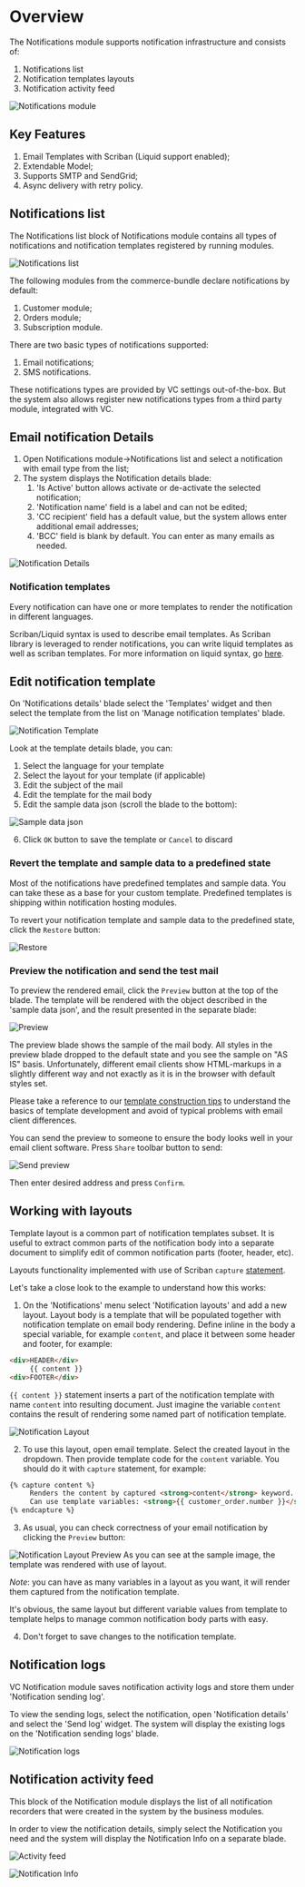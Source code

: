 # Overview

The Notifications module supports notification infrastructure and consists of:

1. Notifications list
1. Notification templates layouts
1. Notification activity feed

![Notifications module](media/screen-notifications-module.png)

## Key Features

1. Email Templates with Scriban (Liquid support enabled);
1. Extendable Model;
1. Supports SMTP and SendGrid;
1. Async delivery with retry policy.

## Notifications list

The Notifications list block of Notifications module contains all types of notifications and notification templates registered by running modules.

![Notifications list](media/screen-notifications-list.png)

The following modules from the commerce-bundle declare notifications by default:

1. Customer module;
1. Orders module;
1. Subscription module.

There are two basic types of notifications supported:

1. Email notifications;
1. SMS notifications.

These notifications types are provided by VC settings out-of-the-box. But the system also allows register new notifications types from a third party module, integrated with VC.

## Email notification Details

1. Open Notifications module->Notifications list and select a notification with email type from the list;
1. The system displays the Notification details blade:
     1. 'Is Active' button allows activate or de-activate the selected notification;
     1. 'Notification name' field is a label and can not be edited;     
     1. 'CC recipient' field has a default value, but the system allows enter additional email addresses;
     1. 'BCC' field is blank by default. You can enter as many emails as needed.

![Notification Details](media/screen-notification-details.png)

### Notification templates
Every notification can have one or more templates to render the notification in different languages.

Scriban/Liquid syntax is used to describe email templates. As Scriban library is leveraged to render notifications, you can write liquid templates as well as scriban templates. For more information on liquid syntax, go [here](https://github.com/scriban/scriban/blob/master/doc/liquid-support.md).

## Edit notification template

On 'Notifications details' blade select the 'Templates' widget and then select the template from the list on 'Manage notification templates' blade.

![Notification Template](media/screen-notification-template.png)

Look at the template details blade, you can:
1. Select the language for your template
1. Select the layout for your template (if applicable)
1. Edit the subject of the mail
1. Edit the template for the mail body
1. Edit the sample data json (scroll the blade to the bottom):

![Sample data json](media/sample-data-json.png)

6. Click `OK` button to save the template or `Cancel` to discard

### Revert the template and sample data to a predefined state
Most of the notifications have predefined templates and sample data. You can take these as a base for your custom template. Predefined templates is shipping within notification hosting modules.

To revert your notification template and sample data to the predefined state, click the `Restore` button:

![Restore](media/screen-notification-template-restore.png)

### Preview the notification and send the test mail
To preview the rendered email, click the `Preview` button at the top of the blade. The template will be rendered with the object described in the 'sample data json', and the result presented in the separate blade:

![Preview](media/screen-notification-template-preview.png)

The preview blade shows the sample of the mail body. All styles in the preview blade dropped to the default state and you see the sample on "AS IS" basis.
Unfortunately, different email clients show HTML-markups in a slightly different way and not exactly as it is in the browser with default styles set. 

Please take a reference to our [template construction tips](tips-and-tricks-for-creating-email-templates.md) to understand the basics of template development and avoid of typical problems with email client differences.

You can send the preview to someone to ensure the body looks well in your email client software.
Press `Share` toolbar button to send:

![Send preview](media/screen-notification-template-send-preview.png)

Then enter desired address and press `Confirm`.

## Working with layouts

Template layout is a common part of notification templates subset. It is useful to extract common parts of the notification body into a separate document to simplify edit of common notification parts (footer, header, etc).

Layouts functionality implemented with use of Scriban `capture` [statement](https://github.com/scriban/scriban/blob/master/doc/language.md#96-capture-variable--end).

Let's take a close look to the example to understand how this works:

1. On the 'Notifications' menu select 'Notification layouts' and add a new layout. Layout body is a template that will be populated together with notification template on email body rendering. Define inline in the body a special variable, for example `content`, and place it between some header and footer, for example: 
```html
<div>HEADER</div>
     {{ content }}
<div>FOOTER</div>
```
`{{ content }}` statement inserts a part of the notification template with name `content` into resulting document.
Just imagine the variable `content` contains the result of rendering some named part of notification template.

![Notification Layout](media/notification-layout-new.png)


2. To use this layout, open email template. Select the created layout in the dropdown. Then provide template code for the `content` variable. You should do it with `capture` statement, for example:
```html
{% capture content %}
     Renders the content by captured <strong>content</strong> keyword. <br />
     Can use template variables: <strong>{{ customer_order.number }}</strong> 
{% endcapture %}
``` 
3. As usual, you can check correctness of your email notification by clicking the `Preview` button:

![Notification Layout Preview](media/notification-layout-preview.png)
As you can see at the sample image, the template was rendered with use of layout.

*Note*: you can have as many variables in a layout as you want, it will render them captured from the notification template.

It's obvious, the same layout but different variable values from template to template helps to manage common notification body parts with easy.

4. Don't forget to save changes to the notification template.

## Notification logs

VC Notification module saves notification activity logs and store them under 'Notification sending log'.

To view the sending logs, select the notification, open 'Notification details' and select the 'Send log' widget.
The system will display the existing logs on the 'Notification sending logs' blade.

![Notification logs](media/screen-sending-logs.png)

 ## Notification activity feed

This block of the Notification module displays the list of all notification recorders that were created in the system by the business modules. 

In order to view the notification details, simply select the Notification you need and the system will display the Notification Info on a separate blade.

![Activity feed](media/screen-notification-activity-feed.png)

![Notification Info](media/screen-notification-info.png)
